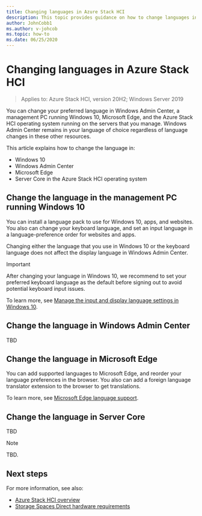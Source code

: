 ```yaml
---
title: Changing languages in Azure Stack HCI
description: This topic provides guidance on how to change languages in the Azure Stack HCI operating system, Windows 10, Windows Admin Center, and Microsoft Edge.
author: JohnCobb1
ms.author: v-johcob
ms.topic: how-to
ms.date: 06/25/2020
---
```


# Changing languages in Azure Stack HCI

>Applies to: Azure Stack HCI, version 20H2; Windows Server 2019

You can change your preferred language in Windows Admin Center, a management PC running Windows 10, Microsoft Edge, and the Azure Stack HCI operating system running on the servers that you manage. Windows Admin Center remains in your language of choice regardless of language changes in these other resources.

This article explains how to change the language in:

- Windows 10
- Windows Admin Center
- Microsoft Edge
- Server Core in the Azure Stack HCI operating system

## Change the language in the management PC running Windows 10
You can install a language pack to use for Windows 10, apps, and websites. You also can change your keyboard language, and set an input language in a language-preference order for websites and apps.

Changing either the language that you use in Windows 10 or the keyboard language does not affect the display language in Windows Admin Center.

   >[!IMPORTANT]
   > After changing your language in Windows 10, we recommend to set your preferred keyboard language as the default before signing out to avoid potential keyboard input issues.

To learn more, see [Manage the input and display language settings in Windows 10](https://support.microsoft.com/help/4496404/windows-10-manage-the-input-and-display-language).


## Change the language in Windows Admin Center
TBD




## Change the language in Microsoft Edge
You can add supported languages to Microsoft Edge, and reorder your language preferences in the browser. You also can add a foreign language translator extension to the browser to get translations.

To learn more, see [Microsoft Edge language support](https://docs.microsoft.com/deployedge/microsoft-edge-supported-languages).

## Change the language in Server Core
TBD




<!---Example note format.--->
   >[!NOTE]
   > TBD.

<!---Example figure format, but use new standard in other topics.--->
<!--- ![Deployment options for maximizing capacity](media/choose-drives/maximizing-capacity.png)--->


## Next steps
For more information, see also:
<!---Placeholders for format examples. Replace all before initial topic review.--->

- [Azure Stack HCI overview](../overview.md)
- [Storage Spaces Direct hardware requirements](/windows-server/storage/storage-spaces/storage-spaces-direct-hardware-requirements)
